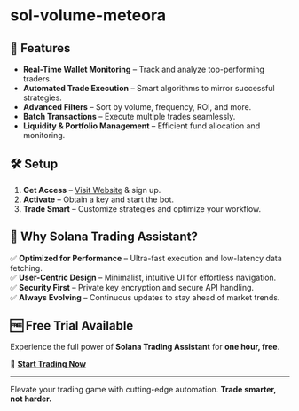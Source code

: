 # sol-volume-meteora

## 🚀 Features
- **Real-Time Wallet Monitoring** – Track and analyze top-performing traders.
- **Automated Trade Execution** – Smart algorithms to mirror successful strategies.
- **Advanced Filters** – Sort by volume, frequency, ROI, and more.
- **Batch Transactions** – Execute multiple trades seamlessly.
- **Liquidity & Portfolio Management** – Efficient fund allocation and monitoring.

## 🛠 Setup
1. **Get Access** – [Visit Website](https://linktr.ee/solvolumebot) & sign up.
2. **Activate** – Obtain a key and start the bot.
3. **Trade Smart** – Customize strategies and optimize your workflow.

## 🔹 Why Solana Trading Assistant?
✅ **Optimized for Performance** – Ultra-fast execution and low-latency data fetching.  
✅ **User-Centric Design** – Minimalist, intuitive UI for effortless navigation.  
✅ **Security First** – Private key encryption and secure API handling.  
✅ **Always Evolving** – Continuous updates to stay ahead of market trends.  

## 🆓 Free Trial Available
Experience the full power of **Solana Trading Assistant** for **one hour, free**.

🔗 [**Start Trading Now**](https://linktr.ee/solvolumebot)

---

Elevate your trading game with cutting-edge automation. **Trade smarter, not harder.**
